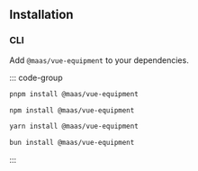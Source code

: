 ## Installation

### CLI

Add `@maas/vue-equipment` to your dependencies.

::: code-group

```sh [pnpm]
pnpm install @maas/vue-equipment
```

```sh [npm]
npm install @maas/vue-equipment
```

```sh [yarn]
yarn install @maas/vue-equipment
```

```sh [bun]
bun install @maas/vue-equipment
```

:::
